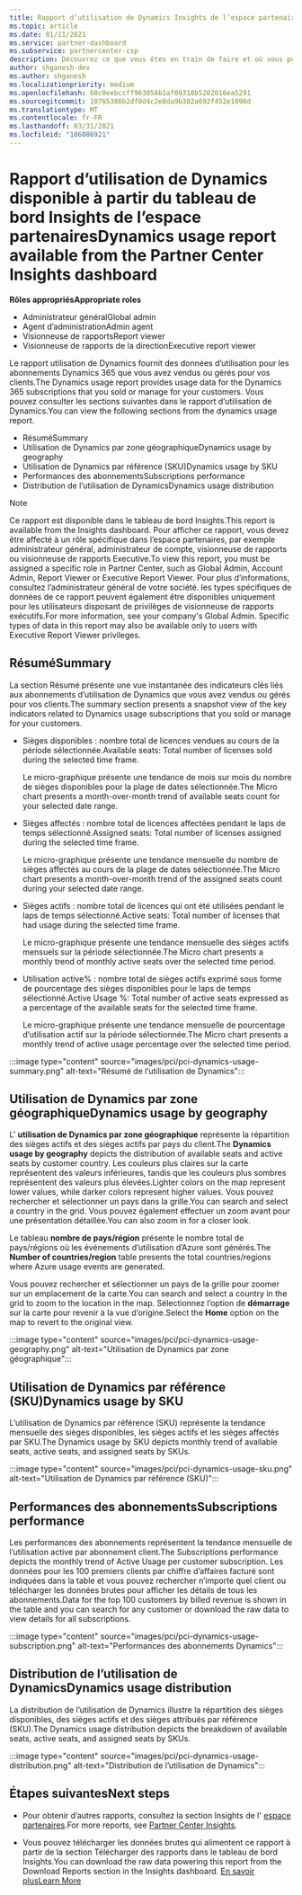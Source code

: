```yaml
---
title: Rapport d’utilisation de Dynamics Insights de l’espace partenaires
ms.topic: article
ms.date: 01/11/2021
ms.service: partner-dashboard
ms.subservice: partnercenter-csp
description: Découvrez ce que vous êtes en train de faire et où vous pouvez améliorer l’utilisation des abonnements Dynamics que vous vendez ou gérez pour vos clients.
author: shganesh-dev
ms.author: shganesh
ms.localizationpriority: medium
ms.openlocfilehash: 60c0eebccff963858b1af09318b5202016ea5291
ms.sourcegitcommit: 10765386b2df0d4c2e8da9b302a692f452e1090d
ms.translationtype: MT
ms.contentlocale: fr-FR
ms.lasthandoff: 03/31/2021
ms.locfileid: "106086921"
---
```

# <a name="dynamics-usage-report-available-from-the-partner-center-insights-dashboard"></a><span data-ttu-id="3088a-103">Rapport d’utilisation de Dynamics disponible à partir du tableau de bord Insights de l’espace partenaires</span><span class="sxs-lookup"><span data-stu-id="3088a-103">Dynamics usage report available from the Partner Center Insights dashboard</span></span>

<span data-ttu-id="3088a-104">**Rôles appropriés**</span><span class="sxs-lookup"><span data-stu-id="3088a-104">**Appropriate roles**</span></span>

- <span data-ttu-id="3088a-105">Administrateur général</span><span class="sxs-lookup"><span data-stu-id="3088a-105">Global admin</span></span>
- <span data-ttu-id="3088a-106">Agent d’administration</span><span class="sxs-lookup"><span data-stu-id="3088a-106">Admin agent</span></span>
- <span data-ttu-id="3088a-107">Visionneuse de rapports</span><span class="sxs-lookup"><span data-stu-id="3088a-107">Report viewer</span></span>
- <span data-ttu-id="3088a-108">Visionneuse de rapports de la direction</span><span class="sxs-lookup"><span data-stu-id="3088a-108">Executive report viewer</span></span>

<span data-ttu-id="3088a-109">Le rapport utilisation de Dynamics fournit des données d’utilisation pour les abonnements Dynamics 365 que vous avez vendus ou gérés pour vos clients.</span><span class="sxs-lookup"><span data-stu-id="3088a-109">The Dynamics usage report provides usage data for the Dynamics 365 subscriptions that you sold or manage for your customers.</span></span> <span data-ttu-id="3088a-110">Vous pouvez consulter les sections suivantes dans le rapport d’utilisation de Dynamics.</span><span class="sxs-lookup"><span data-stu-id="3088a-110">You can view the following sections from the dynamics usage report.</span></span>

- <span data-ttu-id="3088a-111">Résumé</span><span class="sxs-lookup"><span data-stu-id="3088a-111">Summary</span></span>
- <span data-ttu-id="3088a-112">Utilisation de Dynamics par zone géographique</span><span class="sxs-lookup"><span data-stu-id="3088a-112">Dynamics usage by geography</span></span>
- <span data-ttu-id="3088a-113">Utilisation de Dynamics par référence (SKU)</span><span class="sxs-lookup"><span data-stu-id="3088a-113">Dynamics usage by SKU</span></span>
- <span data-ttu-id="3088a-114">Performances des abonnements</span><span class="sxs-lookup"><span data-stu-id="3088a-114">Subscriptions performance</span></span>
- <span data-ttu-id="3088a-115">Distribution de l’utilisation de Dynamics</span><span class="sxs-lookup"><span data-stu-id="3088a-115">Dynamics usage distribution</span></span>

 > [!NOTE]
 > <span data-ttu-id="3088a-116">Ce rapport est disponible dans le tableau de bord Insights.</span><span class="sxs-lookup"><span data-stu-id="3088a-116">This report is available from the Insights dashboard.</span></span> <span data-ttu-id="3088a-117">Pour afficher ce rapport, vous devez être affecté à un rôle spécifique dans l’espace partenaires, par exemple administrateur général, administrateur de compte, visionneuse de rapports ou visionneuse de rapports Executive.</span><span class="sxs-lookup"><span data-stu-id="3088a-117">To view this report, you must be assigned a specific role in Partner Center, such as Global Admin, Account Admin, Report Viewer or Executive Report Viewer.</span></span> <span data-ttu-id="3088a-118">Pour plus d’informations, consultez l’administrateur général de votre société. les types spécifiques de données de ce rapport peuvent également être disponibles uniquement pour les utilisateurs disposant de privilèges de visionneuse de rapports exécutifs.</span><span class="sxs-lookup"><span data-stu-id="3088a-118">For more information, see your company's Global Admin. Specific types of data in this report may also be available only to users with Executive Report Viewer privileges.</span></span>

## <a name="summary"></a><span data-ttu-id="3088a-119">Résumé</span><span class="sxs-lookup"><span data-stu-id="3088a-119">Summary</span></span>

<span data-ttu-id="3088a-120">La section Résumé présente une vue instantanée des indicateurs clés liés aux abonnements d’utilisation de Dynamics que vous avez vendus ou gérés pour vos clients.</span><span class="sxs-lookup"><span data-stu-id="3088a-120">The summary section presents a snapshot view of the key indicators related to Dynamics usage subscriptions that you sold or manage for your customers.</span></span>  

- <span data-ttu-id="3088a-121">Sièges disponibles : nombre total de licences vendues au cours de la période sélectionnée.</span><span class="sxs-lookup"><span data-stu-id="3088a-121">Available seats: Total number of licenses sold during the selected time frame.</span></span>

   <span data-ttu-id="3088a-122">Le micro-graphique présente une tendance de mois sur mois du nombre de sièges disponibles pour la plage de dates sélectionnée.</span><span class="sxs-lookup"><span data-stu-id="3088a-122">The Micro chart presents a month-over-month trend of available seats count for your selected date range.</span></span>

- <span data-ttu-id="3088a-123">Sièges affectés : nombre total de licences affectées pendant le laps de temps sélectionné.</span><span class="sxs-lookup"><span data-stu-id="3088a-123">Assigned seats: Total number of licenses assigned during the selected time frame.</span></span>

   <span data-ttu-id="3088a-124">Le micro-graphique présente une tendance mensuelle du nombre de sièges affectés au cours de la plage de dates sélectionnée.</span><span class="sxs-lookup"><span data-stu-id="3088a-124">The Micro chart presents a month-over-month trend of the assigned seats count during your selected date range.</span></span>

- <span data-ttu-id="3088a-125">Sièges actifs : nombre total de licences qui ont été utilisées pendant le laps de temps sélectionné.</span><span class="sxs-lookup"><span data-stu-id="3088a-125">Active seats: Total number of licenses that had usage during the selected time frame.</span></span> 

   <span data-ttu-id="3088a-126">Le micro-graphique présente une tendance mensuelle des sièges actifs mensuels sur la période sélectionnée.</span><span class="sxs-lookup"><span data-stu-id="3088a-126">The Micro chart presents a monthly trend of monthly active seats over the selected time period.</span></span>

- <span data-ttu-id="3088a-127">Utilisation active% : nombre total de sièges actifs exprimé sous forme de pourcentage des sièges disponibles pour le laps de temps sélectionné.</span><span class="sxs-lookup"><span data-stu-id="3088a-127">Active Usage %: Total number of active seats expressed as a percentage of the available seats for the selected time frame.</span></span> 

   <span data-ttu-id="3088a-128">Le micro-graphique présente une tendance mensuelle de pourcentage d’utilisation actif sur la période sélectionnée.</span><span class="sxs-lookup"><span data-stu-id="3088a-128">The Micro chart presents a monthly trend of active usage percentage over the selected time period.</span></span>

:::image type="content" source="images/pci/pci-dynamics-usage-summary.png" alt-text="Résumé de l’utilisation de Dynamics":::

## <a name="dynamics-usage-by-geography"></a><span data-ttu-id="3088a-130">Utilisation de Dynamics par zone géographique</span><span class="sxs-lookup"><span data-stu-id="3088a-130">Dynamics usage by geography</span></span>

<span data-ttu-id="3088a-131">L' **utilisation de Dynamics par zone géographique** représente la répartition des sièges actifs et des sièges actifs par pays du client.</span><span class="sxs-lookup"><span data-stu-id="3088a-131">The **Dynamics usage by geography** depicts the distribution of available seats and active seats by customer country.</span></span> <span data-ttu-id="3088a-132">Les couleurs plus claires sur la carte représentent des valeurs inférieures, tandis que les couleurs plus sombres représentent des valeurs plus élevées.</span><span class="sxs-lookup"><span data-stu-id="3088a-132">Lighter colors on the map represent lower values, while darker colors represent higher values.</span></span> <span data-ttu-id="3088a-133">Vous pouvez rechercher et sélectionner un pays dans la grille.</span><span class="sxs-lookup"><span data-stu-id="3088a-133">You can search and select a country in the grid.</span></span> <span data-ttu-id="3088a-134">Vous pouvez également effectuer un zoom avant pour une présentation détaillée.</span><span class="sxs-lookup"><span data-stu-id="3088a-134">You can also zoom in for a closer look.</span></span>

<span data-ttu-id="3088a-135">Le tableau **nombre de pays/région** présente le nombre total de pays/régions où les événements d’utilisation d’Azure sont générés.</span><span class="sxs-lookup"><span data-stu-id="3088a-135">The **Number of countries/region** table presents the total countries/regions where Azure usage events are generated.</span></span>

<span data-ttu-id="3088a-136">Vous pouvez rechercher et sélectionner un pays de la grille pour zoomer sur un emplacement de la carte.</span><span class="sxs-lookup"><span data-stu-id="3088a-136">You can search and select a country in the grid to zoom to the location in the map.</span></span> <span data-ttu-id="3088a-137">Sélectionnez l’option de **démarrage** sur la carte pour revenir à la vue d’origine.</span><span class="sxs-lookup"><span data-stu-id="3088a-137">Select the **Home** option on the map to revert to the original view.</span></span>

:::image type="content" source="images/pci/pci-dynamics-usage-geography.png" alt-text="Utilisation de Dynamics par zone géographique":::

## <a name="dynamics-usage-by-sku"></a><span data-ttu-id="3088a-139">Utilisation de Dynamics par référence (SKU)</span><span class="sxs-lookup"><span data-stu-id="3088a-139">Dynamics usage by SKU</span></span>

<span data-ttu-id="3088a-140">L’utilisation de Dynamics par référence (SKU) représente la tendance mensuelle des sièges disponibles, les sièges actifs et les sièges affectés par SKU.</span><span class="sxs-lookup"><span data-stu-id="3088a-140">The Dynamics usage by SKU depicts monthly trend of available seats, active seats, and assigned seats by SKUs.</span></span>

:::image type="content" source="images/pci/pci-dynamics-usage-sku.png" alt-text="Utilisation de Dynamics par référence (SKU)":::

## <a name="subscriptions-performance"></a><span data-ttu-id="3088a-142">Performances des abonnements</span><span class="sxs-lookup"><span data-stu-id="3088a-142">Subscriptions performance</span></span>

<span data-ttu-id="3088a-143">Les performances des abonnements représentent la tendance mensuelle de l’utilisation active par abonnement client.</span><span class="sxs-lookup"><span data-stu-id="3088a-143">The Subscriptions performance depicts the monthly trend of Active Usage per customer subscription.</span></span> <span data-ttu-id="3088a-144">Les données pour les 100 premiers clients par chiffre d’affaires facturé sont indiquées dans la table et vous pouvez rechercher n’importe quel client ou télécharger les données brutes pour afficher les détails de tous les abonnements.</span><span class="sxs-lookup"><span data-stu-id="3088a-144">Data for the top 100 customers by billed revenue is shown in the table and you can search for any customer or download the raw data to view details for all subscriptions.</span></span>

:::image type="content" source="images/pci/pci-dynamics-usage-subscription.png" alt-text="Performances des abonnements Dynamics":::

## <a name="dynamics-usage-distribution"></a><span data-ttu-id="3088a-146">Distribution de l’utilisation de Dynamics</span><span class="sxs-lookup"><span data-stu-id="3088a-146">Dynamics usage distribution</span></span>

<span data-ttu-id="3088a-147">La distribution de l’utilisation de Dynamics illustre la répartition des sièges disponibles, des sièges actifs et des sièges attribués par référence (SKU).</span><span class="sxs-lookup"><span data-stu-id="3088a-147">The Dynamics usage distribution depicts the breakdown of available seats, active seats, and assigned seats by SKUs.</span></span>

:::image type="content" source="images/pci/pci-dynamics-usage-distribution.png" alt-text="Distribution de l’utilisation de Dynamics":::

## <a name="next-steps"></a><span data-ttu-id="3088a-149">Étapes suivantes</span><span class="sxs-lookup"><span data-stu-id="3088a-149">Next steps</span></span>

- <span data-ttu-id="3088a-150">Pour obtenir d’autres rapports, consultez la section Insights de l' [espace partenaires](partner-center-insights.md).</span><span class="sxs-lookup"><span data-stu-id="3088a-150">For more reports, see [Partner Center Insights](partner-center-insights.md).</span></span>

- <span data-ttu-id="3088a-151">Vous pouvez télécharger les données brutes qui alimentent ce rapport à partir de la section Télécharger des rapports dans le tableau de bord Insights.</span><span class="sxs-lookup"><span data-stu-id="3088a-151">You can download the raw data powering this report from the Download Reports section in the Insights dashboard.</span></span> [<span data-ttu-id="3088a-152">En savoir plus</span><span class="sxs-lookup"><span data-stu-id="3088a-152">Learn More</span></span>](pci-download-reports.md) 
